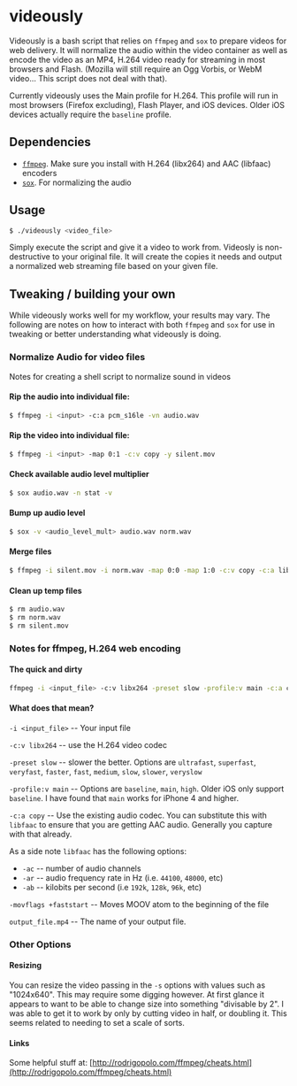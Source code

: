 # videously 

Videously is a bash script that relies on `ffmpeg` and `sox` to prepare videos for web delivery. It will normalize the audio within the video container as well as encode the video as an MP4, H.264 video ready for streaming in most browsers and Flash. (Mozilla will still require an Ogg Vorbis, or WebM video... This script does not deal with that).

Currently videously uses the Main profile for H.264. This profile will run in most browsers (Firefox excluding), Flash Player, and iOS devices. Older iOS devices actually require the `baseline` profile.

## Dependencies
* [`ffmpeg`](http://ffmpeg.org/). Make sure you install with H.264 (libx264) and AAC (libfaac) encoders
* [`sox`](http://sox.sourceforge.net/). For normalizing the audio

## Usage

```bash
$ ./videously <video_file>
```
Simply execute the script and give it a video to work from. Videosly is non-destructive to your original file. It will create the copies it needs and output a normalized web streaming file based on your given file.

## Tweaking / building your own
While videously works well for my workflow, your results may vary. The following are notes on how to interact with both `ffmpeg` and `sox` for use in tweaking or better understanding what videously is doing.

### Normalize Audio for video files
Notes for creating a shell script to normalize sound in videos

#### Rip the audio into individual file:

```bash
$ ffmpeg -i <input> -c:a pcm_s16le -vn audio.wav
```


#### Rip the video into individual file:

```bash
$ ffmpeg -i <input> -map 0:1 -c:v copy -y silent.mov
```


#### Check available audio level multiplier

```bash
$ sox audio.wav -n stat -v
```

#### Bump up audio level

```bash
$ sox -v <audio_level_mult> audio.wav norm.wav
```


#### Merge files

```bash
$ ffmpeg -i silent.mov -i norm.wav -map 0:0 -map 1:0 -c:v copy -c:a libfaac normalized.mp4
```

#### Clean up temp files

```bash
$ rm audio.wav
$ rm norm.wav
$ rm silent.mov
```


### Notes for ffmpeg, H.264 web encoding

#### The quick and dirty

```bash
ffmpeg -i <input_file> -c:v libx264 -preset slow -profile:v main -c:a copy -movflags +faststart output_file.mp4
```

#### What does that mean?

`-i <input_file>` -- Your input file

`-c:v libx264` -- use the H.264 video codec

`-preset slow` -- slower the better. Options are `ultrafast`, `superfast`, `veryfast`, `faster`, `fast`, `medium`, `slow`, `slower`, `veryslow`

`-profile:v main` -- Options are `baseline`, `main`, `high`. Older iOS only support `baseline`. I have found that `main` works for iPhone 4 and higher.

`-c:a copy` -- Use the existing audio codec. You can substitute this with `libfaac` to ensure that you are getting AAC audio. Generally you capture with that already.

As a side note `libfaac` has the following options:
  
  * `-ac` -- number of audio channels
  * `-ar` -- audio frequency rate in Hz (i.e. `44100`, `48000`, etc)
  * `-ab` -- kilobits per second (i.e `192k`, `128k`, `96k`, etc)

`-movflags +faststart` -- Moves MOOV atom to the beginning of the file

`output_file.mp4` -- The name of your output file.

### Other Options

#### Resizing
You can resize the video passing in the `-s` options with values such as "1024x640". This may require some digging however. At first glance it appears to want to be able to change size into something "divisable by 2". I was able to get it to work by only by cutting video in half, or doubling it. This seems related to needing to set a scale of sorts.


#### Links

Some helpful stuff at: [http://rodrigopolo.com/ffmpeg/cheats.html](http://rodrigopolo.com/ffmpeg/cheats.html)

